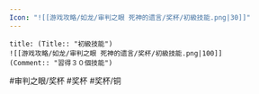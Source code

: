 ```yaml
---
Icon: "![[游戏攻略/如龙/审判之眼 死神的遗言/奖杯/初級技能.png|30]]"
---
```

```ad-common-bronze-trophy
title: (Title:: "初級技能")
![[游戏攻略/如龙/审判之眼 死神的遗言/奖杯/初級技能.png|100]]
(Comment:: "習得３０個技能")
```

#审判之眼/奖杯 #奖杯 #奖杯/铜
